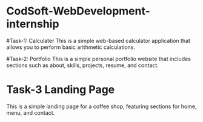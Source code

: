 # CodSoft-WebDevelopment-internship


#Task-1: Calculater 
This is a simple web-based calculator application that allows you to perform basic arithmetic calculations. 

#Task-2: Portfolio 
  This is a simple personal portfolio website that includes sections such as about, skills, projects, resume, and contact.

# Task-3 Landing Page
 This is a simple landing page for a coffee shop, featuring sections for home, menu, and contact. 
